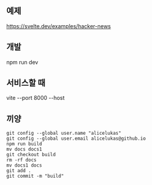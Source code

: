 ## 예제
https://svelte.dev/examples/hacker-news

## 개발
npm run dev

## 서비스할 때
vite --port 8000 --host

## 끼양
```
git config --global user.name "alicelukas"
git config --global user.email alicelukas@github.io
npm run build
mv docs docs1
git checkout build
rm -rf docs
mv docs1 docs
git add .
git commit -m "build"
```